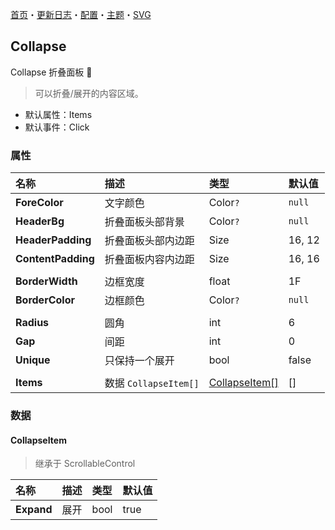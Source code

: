 ﻿[首页](../Home.md)・[更新日志](../UpdateLog.md)・[配置](../Config.md)・[主题](../Theme.md)・[SVG](../SVG.md)

## Collapse

Collapse 折叠面板 👚

> 可以折叠/展开的内容区域。

- 默认属性：Items
- 默认事件：Click

### 属性

名称 | 描述 | 类型 | 默认值 |
:--|:--|:--|:--|
**ForeColor** | 文字颜色 | Color`?` | `null` |
**HeaderBg** | 折叠面板头部背景 | Color`?` | `null` |
**HeaderPadding** | 折叠面板头部内边距 | Size | 16, 12 |
**ContentPadding** | 折叠面板内容内边距 | Size | 16, 16 |
||||
**BorderWidth** | 边框宽度 | float | 1F |
**BorderColor** | 边框颜色 | Color`?` | `null` |
||||
**Radius** | 圆角 | int |6 |
**Gap** | 间距 | int | 0 |
**Unique** | 只保持一个展开 | bool | false |
||||
**Items** | 数据 `CollapseItem[]` | [CollapseItem[]](#collapseitem) | [] |


### 数据

#### CollapseItem

> 继承于 ScrollableControl

名称 | 描述 | 类型 | 默认值 |
:--|:--|:--|:--|
**Expand** | 展开 | bool | true |